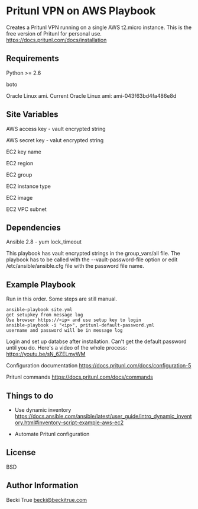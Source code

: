Pritunl VPN on AWS Playbook
=========

Creates a Pritunl VPN running on a single AWS t2.micro instance. This is the free version of Pritunl for personal use.
https://docs.pritunl.com/docs/installation

Requirements
------------    

Python >= 2.6

boto

Oracle Linux ami. Current Oracle Linux ami: ami-043f63bd4fa486e8d

Site Variables
--------------

AWS access key - vault encrypted string

AWS secret key - valut encrypted string

EC2 key name

EC2 region

EC2 group

EC2 instance type

EC2 image

EC2 VPC subnet

Dependencies
------------

Ansible 2.8 - yum lock_timeout

This playbook has vault encrypted strings in the group_vars/all file. The playbook has to be called with the --vault-password-file option or edit /etc/ansible/ansible.cfg file with the password file name.

Example Playbook
----------------

Run in this order. Some steps are still manual.

    ansible-playbook site.yml 
    get setupkey from message log
    Use browser https://<ip> and use setup key to login
    ansible-playbook -i "<ip>", pritunl-default-password.yml
    username and password will be in message log

Login and set up databse after installation. Can't get the default password until you do. Here's a video of the whole process: https://youtu.be/sN_6ZELmyWM

Configuration documentation 
https://docs.pritunl.com/docs/configuration-5

Pritunl commands 
https://docs.pritunl.com/docs/commands


Things to do
----------------

* Use dynamic inventory
https://docs.ansible.com/ansible/latest/user_guide/intro_dynamic_inventory.html#inventory-script-example-aws-ec2

* Automate Pritunl configuration

License
-------

BSD

Author Information
------------------

Becki True
becki@beckitrue.com
